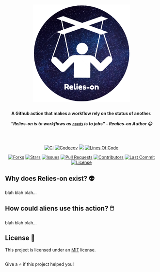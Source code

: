 <h1 align="center">
    <img width=321 src="./logo.png"/><br>
</h1>

<h4 align="center">
  A Github action that makes a workflow rely on the status of another.
  </br>
  </br>
  <i>"Relies-on is to workflows as <code><a href="https://docs.github.com/en/actions/using-workflows/workflow-syntax-for-github-actions#jobsjob_idneeds">needs</a></code> is to jobs" - Realies-on Author 😉</i>
</h4>

##
</br>
<p align="center">
    <a href="https://github.com/hadialqattan/relies-on/actions?query=workflow%3ACI"><img src="https://img.shields.io/github/workflow/status/hadialqattan/relies-on/CI/main?label=CI&logo=github&style=flat-square" alt="CI"></a>
    <a href="https://codecov.io/gh/hadialqattan/relies-on"><img src="https://img.shields.io/codecov/c/gh/hadialqattan/relies-on/main?token={TODO}&style=flat-square" alt="Codecov"></a>
  <a href="https://hits.seeyoufarm.com"><img src="https://hits.seeyoufarm.com/api/count/incr/badge.svg?url=https%3A%2F%2Fgithub.com%2Fhadialqattan%2Frelies-on&count_bg=%2344CC10&title_bg=%23555555&icon=&icon_color=%23E7E7E7&title=hits&edge_flat=true"/></a>
  <a href="_blank"><img src="https://img.shields.io/tokei/lines/github.com/hadialqattan/relies-on?style=flat-square" alt="Lines Of Code"></a>
</p>

<p align="center">
    <a href="https://github.com/hadialqattan/relies-on/fork"><img src="https://img.shields.io/github/forks/hadialqattan/relies-on?style=flat-square" alt="Forks"></a>
    <a href="https://github.com/hadialqattan/relies-on/stargazers"><img src="https://img.shields.io/github/stars/hadialqattan/relies-on?style=flat-square" alt="Stars"></a>
    <a href="https://github.com/hadialqattan/relies-on/issues"><img src="https://img.shields.io/github/issues/hadialqattan/relies-on?style=flat-square" alt="Issues"></a>
    <a href="https://github.com/hadialqattan/relies-on/pulls"><img src="https://img.shields.io/github/issues-pr/hadialqattan/relies-on?style=flat-square" alt="Pull Requests"></a>
    <a href="https://github.com/hadialqattan/relies-on/graphs/contributors"><img src="https://img.shields.io/github/contributors/hadialqattan/relies-on?style=flat-square" alt="Contributors"></a>
    <a href="https://github.com/hadialqattan/relies-on/commits/main"><img src="https://img.shields.io/github/last-commit/hadialqattan/relies-on.svg?style=flat-square" alt="Last Commit"></a>
    <a href="https://github.com/hadialqattan/relies-on/blob/main/LICENSE"><img src="https://img.shields.io/github/license/hadialqattan/relies-on.svg?color=A31F34&style=flat-square" alt="License"></a>
</p>

##

## Why does Relies-on exist? 👽

blah blah blah...

## How could aliens use this action? 🖱️

blah blah blah...

## License 🚓

This project is licensed under an [MIT](./LICENSE) license.

##

Give a ⭐️ if this project helped you!
